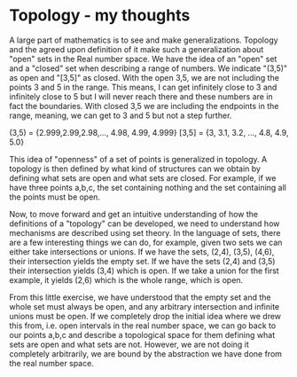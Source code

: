 # Topology - my thoughts 

A large part of mathematics is to see and make generalizations. Topology and the agreed upon definition of it make such a generalization about "open" sets in the Real number space. We have the idea of an "open" set and a "closed" set when describing a range of numbers. We indicate "(3,5)" as open and "[3,5]" as closed. With the open 3,5, we are not including the points 3 and 5 in the range. This means, I can get infinitely close to 3 and infinitely close to 5 but I will never reach there and these numbers are in fact the boundaries. With closed 3,5 we are including the endpoints in the range, meaning, we can get to 3 and 5 but not a step further. 

(3,5) = {2.999,2.99,2.98,..., 4.98, 4.99, 4.999}
[3,5] = {3, 3.1, 3.2, ..., 4.8, 4.9, 5.0}

This idea of "openness" of a set of points is generalized in topology. A topology is then defined by what kind of structures can we obtain by defining what sets are open and what sets are closed. For example, if we have three points a,b,c, the set containing nothing and the set containing all the points must be open. 

Now, to move forward and get an intuitive understanding of how the definitions of a "topology" can be developed, we need to understand how mechanisms are described using set theory. In the language of sets, there are a few interesting things we can do, for example, given two sets we can either take intersections or unions. If we have the sets, (2,4), (3,5), (4,6), their intersection yields the empty set. If we have the sets (2,4) and (3,5) their intersection yields (3,4) which is open. If we take a union for the first example, it yields (2,6) which is the whole range, which is open. 

From this little exercise, we have understood that the empty set and the whole set must always be open, and any arbitrary intersection and infinite unions must be open. If we completely drop the initial idea where we drew this from, i.e. open intervals in the real number space, we can go back to our points a,b,c and describe a topological space for them defining what sets are open and what sets are not. However, we are not doing it completely arbitrarily, we are bound by the abstraction we have done from the real number space.  
